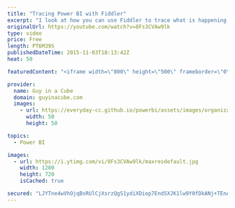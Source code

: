 ```yaml
---
title: "Tracing Power BI with Fiddler"
excerpt: "I look at how you can use Fiddler to trace what is happening between your client machine and the Power BI Service.  This looks at the API's we use and what is returned.  SUBSCRIBE! https://www.youtube.com/channel/UCFp1vaKzpfvoGai0vE5VJ0w?sub_confirmation=1  LET'S CONNECT!  Blogs -- http://blogs.technet.com/powerbisupport"
originalUrl: https://youtube.com/watch?v=8Fs3CVAw9lk
type: video
price: Free
length: PT6M39S
publishedDateTime: 2015-11-03T18:13:42Z
heat: 50

featuredContent: "<iframe width=\"800\" height=\"500\" frameborder=\"0\" src=\"https://www.youtube.com/embed/8Fs3CVAw9lk\" allow=\"accelerometer; autoplay; encrypted-media; gyroscope; picture-in-picture\" allowfullscreen></iframe>"

provider:
  name: Guy in a Cube
  domain: guyinacube.com
  images:
    - url: https://everyday-cc.github.io/powerbi/assets/images/organizations/guyinacube.com-50x50.jpg
      width: 50
      height: 50

topics:
  - Power BI

images:
  - url: https://i.ytimg.com/vi/8Fs3CVAw9lk/maxresdefault.jpg
    width: 1280
    height: 720
    isCached: true

secured: "LJYTne4wVhOjqBsRUlCjXsrzQgS1ydiXDiop7EndSXJK1lw9Y0fDkANj+TEnA9sGNcqO97egQWpoXggAc7tc7qgcZOMsrzz0E4/S+DFSOkQLSujSS/heIHQAXUddGk6Nma5zPK9UYPadi4AZN7cLqfvbP9TOlcwG0wYQzJPYWV1vhLVXgBwUo6snlp/On2ZqAkLVkzFgB28a2wr7v5OV2kgMURM3b5R2DTuwWxSce8cRnd7Bge7tM5lKQ7N8/WsZDkgTs/vX67yX9/xh5nN1EmInWQvc1I0QuL8cHQ4fjx9AyFk9MWO/dpJoluimdRt+eL2tDGATWlFANVSpEfqbLxF3TJOTL+Glui5KcezjzxaZ0bmMynzTz+VronCNKYUtF2xHJw94gvUX5jRuQ8NnycYBrRI8htzDD1W8RvHWJHI=;Ho9dd+pWivRmeJtja7qveA=="
---
```


